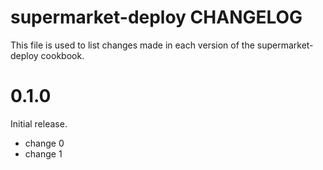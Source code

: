 # supermarket-deploy CHANGELOG

This file is used to list changes made in each version of the supermarket-deploy cookbook.

# 0.1.0

Initial release.

- change 0
- change 1

